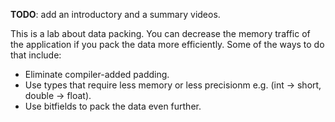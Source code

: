 **TODO**: add an introductory and a summary videos.

This is a lab about data packing. You can decrease the memory traffic of the application if you pack the data more efficiently.
Some of the ways to do that include:

* Eliminate compiler-added padding.
* Use types that require less memory or less precisionm e.g. (int -> short, double -> float).
* Use bitfields to pack the data even further.
